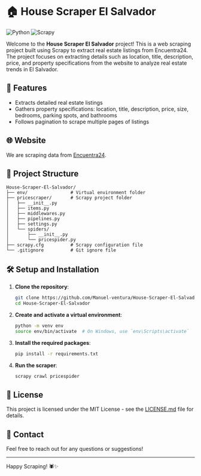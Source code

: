 # 🏠 House Scraper El Salvador

![Python](https://img.shields.io/badge/Python-3.9%2B-blue)
![Scrapy](https://img.shields.io/badge/Scrapy-2.5%2B-brightgreen)

Welcome to the **House Scraper El Salvador** project! This is a web scraping project built using Scrapy to extract real estate listings from Encuentra24. The project focuses on extracting details such as location, title, description, price, and property specifications from the website to analyze real estate trends in El Salvador.

## 🚀 Features

- Extracts detailed real estate listings
- Gathers property specifications: location, title, description, price, size, bedrooms, parking spots, and bathrooms
- Follows pagination to scrape multiple pages of listings

## 🌐 Website

We are scraping data from [Encuentra24](https://www.encuentra24.com/el-salvador-es/bienes-raices-venta-de-propiedades-casas?q=f_currency.USD%7Cwithcat.bienes-raices-venta-de-propiedades-casas,bienes-raices-venta-de-propiedades-apartamentos).

## 📂 Project Structure

```
House-Scraper-El-Salvador/
├── env/                # Virtual environment folder
├── pricescraper/       # Scrapy project folder
│   ├── __init__.py
│   ├── items.py
│   ├── middlewares.py
│   ├── pipelines.py
│   ├── settings.py
│   └── spiders/
│       ├── __init__.py
│       └── pricespider.py
├── scrapy.cfg          # Scrapy configuration file
└── .gitignore          # Git ignore file
```

## 🛠️ Setup and Installation

1. **Clone the repository**:
    ```bash
    git clone https://github.com/Manuel-ventura/House-Scraper-El-Salvador.git
    cd House-Scraper-El-Salvador
    ```

2. **Create and activate a virtual environment**:
    ```bash
    python -m venv env
    source env/bin/activate  # On Windows, use `env\Scripts\activate`
    ```

3. **Install the required packages**:
    ```bash
    pip install -r requirements.txt
    ```

4. **Run the scraper**:
    ```bash
    scrapy crawl pricespider
    ```

## 📝 License

This project is licensed under the MIT License - see the [LICENSE.md](LICENSE.md) file for details.

## 📧 Contact

Feel free to reach out for any questions or suggestions!

---

Happy Scraping! 🕷️✨
